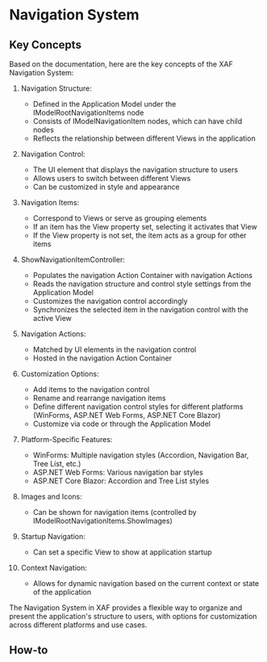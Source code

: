 
# Navigation System

## Key Concepts

Based on the documentation, here are the key concepts of the XAF Navigation System:

1. Navigation Structure:
   - Defined in the Application Model under the IModelRootNavigationItems node
   - Consists of IModelNavigationItem nodes, which can have child nodes
   - Reflects the relationship between different Views in the application

2. Navigation Control:
   - The UI element that displays the navigation structure to users
   - Allows users to switch between different Views
   - Can be customized in style and appearance

3. Navigation Items:
   - Correspond to Views or serve as grouping elements
   - If an item has the View property set, selecting it activates that View
   - If the View property is not set, the item acts as a group for other items

4. ShowNavigationItemController:
   - Populates the navigation Action Container with navigation Actions
   - Reads the navigation structure and control style settings from the Application Model
   - Customizes the navigation control accordingly
   - Synchronizes the selected item in the navigation control with the active View

5. Navigation Actions:
   - Matched by UI elements in the navigation control
   - Hosted in the navigation Action Container

6. Customization Options:
   - Add items to the navigation control
   - Rename and rearrange navigation items
   - Define different navigation control styles for different platforms (WinForms, ASP.NET Web Forms, ASP.NET Core Blazor)
   - Customize via code or through the Application Model

7. Platform-Specific Features:
   - WinForms: Multiple navigation styles (Accordion, Navigation Bar, Tree List, etc.)
   - ASP.NET Web Forms: Various navigation bar styles
   - ASP.NET Core Blazor: Accordion and Tree List styles

8. Images and Icons:
   - Can be shown for navigation items (controlled by IModelRootNavigationItems.ShowImages)

9. Startup Navigation:
   - Can set a specific View to show at application startup

10. Context Navigation:
    - Allows for dynamic navigation based on the current context or state of the application

The Navigation System in XAF provides a flexible way to organize and present the application's structure to users, with options for customization across different platforms and use cases.

## How-to

